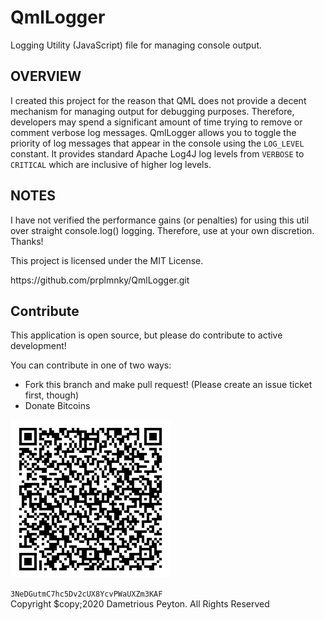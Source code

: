 QmlLogger
==============
<p>
Logging Utility (JavaScript) file for managing console output.

<p>
<h2>OVERVIEW</h2>
I created this project for the reason that QML does not provide a decent mechanism for managing output for debugging purposes. Therefore, developers may spend a significant amount of time trying to remove or comment verbose log messages. QmlLogger allows you to toggle the priority of log messages that appear in the console using the <code>LOG_LEVEL</code> constant. It provides standard Apache Log4J log levels from <code>VERBOSE</code> to <code>CRITICAL</code> which are inclusive of higher log levels.

<p>
<h2>NOTES</h2>
I have not verified the performance gains (or penalties) for using this util over straight console.log() logging. Therefore, use at your own discretion. Thanks!

<p>
This project is licensed under the MIT License.
<p>
https://github.com/prplmnky/QmlLogger.git

<h2>Contribute</h2>

This application is open source,  but please do contribute to active development!
<p>
You can contribute in one of two ways:
<ul>
<li>Fork this branch and make pull request! (Please create an issue ticket first, though)
<li>Donate Bitcoins
</ul>
<p>
<img src="bitcoinaddy.png" />
<p>
<code>3NeDGutmC7hc5Dv2cUX8YcvPWaUXZm3KAF</code>


<br>
Copyright $copy;2020 Dametrious Peyton. All Rights Reserved
